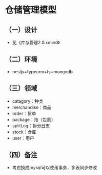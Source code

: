 # 仓储管理模型

## （一）设计
- 见《库存管理2.0.xmind》


## （二）环境
- nestjs+typeorm+ts+mongodb

## （三）领域
- catagory：种类
- merchandise：商品
- order：货单
- package：拖（包裹）
- splitLog：拆分日志
- stock：仓库
- user：用户

## （四）备注
- 考虑换成mysql可以使用事务，多表同步修改
